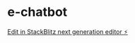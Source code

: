 # e-chatbot

[Edit in StackBlitz next generation editor ⚡️](https://stackblitz.com/~/github.com/sakshaaammm/e-chatbot)